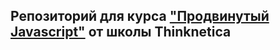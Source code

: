 ## Репозиторий для курса ["Продвинутый Javascript"](https://thinknetica.com/fullstack_javascript) от школы  Thinknetica

